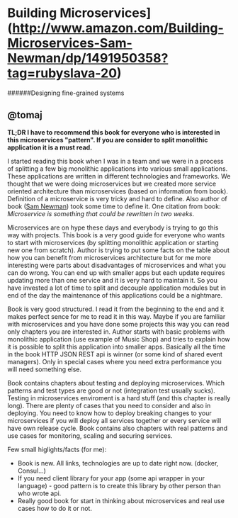 Building Microservices](http://www.amazon.com/Building-Microservices-Sam-Newman/dp/1491950358?tag=rubyslava-20)
=========================

######Designing fine-grained systems

@tomaj
------

**TL;DR I have to recommend this book for everyone who is interested in this microservices "pattern". If you are consider to split monolithic application it is a must read.**

I started reading this book when I was in a team and we were in a process of splitting a few big monolithic applications into various small applications. These applications are written in different technologies and frameworks. 
We thought that we were doing microservices but we created more service oriented architecture than microservices (based on information from book). Definition of a microservice is very tricky and hard to define. Also author of book ([Sam Newman](https://twitter.com/samnewman)) took some time to define it. One citation from book: *Microservice is something that could be rewritten in two weeks*.

Microservices are on hype these days and everybody is trying to go this way with projects. This book is a very good guide for everyone who wants to start with microservices (by splitting monolithic application or starting new one from scratch). Author is trying to put some facts on the table about how you can benefit from microservices architecture but for me more interesting were parts about disadvantages of microservices and what you can do wrong. You can end up with smaller apps but each update requires updating more than one service and it is very hard to maintain it. So you have invested a lot of time to split and decouple application modules but in end of the day the maintenance of this applications could be a nightmare.

Book is very good structured. I read it from the beginning to the end and it makes perfect sence for me to read it in this way. Maybe if you are familiar with microservices and you have done some projects this way you can read only chapters you are interested in.
Author starts with basic problems with monolithic application (use example of Music Shop) and tries to explain how it is possible to split this application into smaller apps. Basically all the time in the book HTTP JSON REST api is winner (or some kind of shared event managers). Only in special cases where you need extra performance you will need something else.

Book contains chapters about testing and deploying microservices. Which patterns and test types are good or not (integration test usually sucks). Testing in microservices enviroment is a hard stuff (and this chapter is really long). There are plenty of cases that you need to consider and also in deploying. You need to know how to deploy breaking changes to your microservices if you will deploy all services together or every service will have own release cycle. Book contains also chapters with real patterns and use cases for monitoring, scaling and securing services.

Few small higlights/facts (for me):
 - Book is new. All links, technologies are up to date right now. (docker, Consul...)
 - If you need client library for your app (some api wrapper in your language) - good pattern is to create this library by other person than who wrote api.
 - Really good book for start in thinking about microservices and real use cases how to do it or not.
